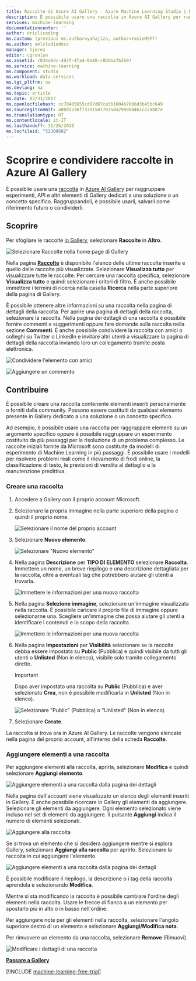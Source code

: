 ```yaml
---
title: Raccolte di Azure AI Gallery - Azure Machine Learning Studio | Microsoft Docs
description: È possibile usare una raccolta in Azure AI Gallery per raggruppare esperimenti, API e altri elementi di Gallery dedicati a una soluzione o un concetto specifico. Raggruppandoli, è possibile usarli, salvarli come riferimento futuro o condividerli.
services: machine-learning
documentationcenter: ''
author: ericlicoding
ms.custom: (previous ms.author=yahajiza, author=YasinMSFT)
ms.author: amlstudiodocs
manager: hjerez
editor: cgronlun
ms.assetid: c834a0dc-492f-4fa4-8a48-c86bba7b2b97
ms.service: machine-learning
ms.component: studio
ms.workload: data-services
ms.tgt_pltfrm: na
ms.devlang: na
ms.topic: article
ms.date: 03/31/2017
ms.openlocfilehash: cc70405655cd07d87ca5b1004b7666d3b45bc649
ms.sourcegitcommit: a08d1236f737915817815da299984461cc2ab07e
ms.translationtype: HT
ms.contentlocale: it-IT
ms.lasthandoff: 11/26/2018
ms.locfileid: "52308682"
---
```

# <a name="discover-and-share-collections-in-azure-ai-gallery"></a>Scoprire e condividere raccolte in Azure AI Gallery

È possibile usare una [raccolta](https://gallery.cortanaintelligence.com/collections) in [Azure AI Gallery](http://gallery.cortanaintelligence.com) per raggruppare esperimenti, API e altri elementi di Gallery dedicati a una soluzione o un concetto specifico. Raggruppandoli, è possibile usarli, salvarli come riferimento futuro o condividerli.

## <a name="discover"></a>Scoprire
Per sfogliare le raccolte [in Gallery](http://gallery.cortanaintelligence.com), selezionare **Raccolte** in **Altro**.

![Selezionare Raccolte nella home page di Gallery](./media/gallery-collections/select-collections-in-gallery.png)

Nella pagina **[Raccolte](https://gallery.cortanaintelligence.com/collections)** è disponibile l'elenco delle ultime raccolte inserite e quello delle raccolte più visualizzate. Selezionare **Visualizza tutto** per visualizzare tutte le raccolte. Per cercare una raccolta specifica, selezionare **Visualizza tutto** e quindi selezionare i criteri di filtro. È anche possibile immettere i termini di ricerca nella casella **Ricerca** nella parte superiore della pagina di Gallery.

È possibile ottenere altre informazioni su una raccolta nella pagina di dettagli della raccolta. Per aprire una pagina di dettagli della raccolta, selezionare la raccolta. Nella pagina dei dettagli di una raccolta è possibile fornire commenti e suggerimenti oppure fare domande sulla raccolta nella sezione **Commenti**. È anche possibile condividere la raccolta con amici o colleghi su Twitter o LinkedIn e invitare altri utenti a visualizzare la pagina di dettagli della raccolta inviando loro un collegamento tramite posta elettronica.

![Condividere l'elemento con amici](./media/gallery-how-to-use-contribute-publish/share-links.png)

![Aggiungere un commento](./media/gallery-how-to-use-contribute-publish/comments.png)

## <a name="contribute"></a>Contribuire
È possibile creare una raccolta contenente elementi inseriti personalmente o forniti dalla community. Possono essere costituiti da qualsiasi elemento presente in Gallery dedicato a una soluzione o un concetto specifico.

Ad esempio, è possibile usare una raccolta per raggruppare elementi su un argomento specifico oppure è possibile raggruppare un esperimento costituito da più passaggi per la risoluzione di un problema complesso. Le raccolte iniziali fornite da Microsoft sono costituite da modelli di esperimento di Machine Learning in più passaggi. È possibile usare i modelli per risolvere problemi reali come il rilevamento di frodi online, la classificazione di testo, le previsioni di vendita al dettaglio e la manutenzione predittiva.

### <a name="create-a-collection"></a>Creare una raccolta

1. Accedere a Gallery con il proprio account Microsoft.

2.  Selezionare la propria immagine nella parte superiore della pagina e quindi il proprio nome.
  
    ![Selezionare il nome del proprio account](./media/gallery-collections/click-account-name.png)

3. Selezionare **Nuovo elemento**.
   
    ![Selezionare "Nuovo elemento"](./media/gallery-collections/click-new-item.png)
4. Nella pagina **Descrizione** per **TIPO DI ELEMENTO** selezionare **Raccolta**. Immettere un nome, un breve riepilogo e una descrizione dettagliata per la raccolta, oltre a eventuali tag che potrebbero aiutare gli utenti a trovarla.
   
    ![Immettere le informazioni per una nuova raccolta](./media/gallery-collections/create-collection-page-1.png)
5. Nella pagina **Selezione immagine**, selezionare un'immagine visualizzata nella raccolta. È possibile caricare il proprio file di immagine oppure selezionarne una. Scegliere un'immagine che possa aiutare gli utenti a identificare i contenuti e lo scopo della raccolta.
   
    ![Immettere le informazioni per una nuova raccolta](./media/gallery-collections/create-collection-page-2.png)
6. Nella pagina **Impostazioni** per **Visibilità** selezionare se la raccolta debba essere impostata su **Public** (Pubblica) e quindi visibile da tutti gli utenti o **Unlisted** (Non in elenco), visibile solo tramite collegamento diretto.
   
   > [!IMPORTANT]
   > Dopo aver impostato una raccolta su **Public** (Pubblica) e aver selezionato **Crea**, non è possibile modificarla in **Unlisted** (Non in elenco).
   > 
   > 
   
    ![Selezionare "Public" (Pubblica) o "Unlisted" (Non in elenco)](./media/gallery-collections/create-collection-page-3.png)
7. Selezionare **Create**.

La raccolta si trova ora in Azure AI Gallery. Le raccolte vengono elencate nella pagina del proprio account, all'interno della scheda **Raccolte**.

### <a name="add-items-to-a-collection"></a>Aggiungere elementi a una raccolta
Per aggiungere elementi alla raccolta, aprirla, selezionare **Modifica** e quindi selezionare **Aggiungi elemento**.

![Aggiungere elementi a una raccolta dalla pagina dei dettagli](./media/gallery-collections/add-to-collection-from-details-page.png)

Nella pagina dell'account viene visualizzato un elenco degli elementi inseriti in Gallery. È anche possibile ricercare in Gallery gli elementi da aggiungere. Selezionare gli elementi da aggiungere. Ogni elemento selezionato viene incluso nel set di elementi da aggiungere. Il pulsante **Aggiungi** indica il numero di elementi selezionati.

![Aggiungere alla raccolta](./media/gallery-collections/add-to-collection.png)

Se si trova un elemento che si desidera aggiungere mentre si esplora Gallery, selezionare **Aggiungi alla raccolta** per aprirlo. Selezionare la raccolta in cui aggiungere l'elemento.

![Aggiungere elementi a una raccolta dalla pagina dei dettagli](./media/gallery-collections/add-to-collection-from-item-details.png)

È possibile modificare il riepilogo, la descrizione o i tag della raccolta aprendola e selezionando **Modifica**. 

Mentre si sta modificando la raccolta è possibile cambiare l'ordine degli elementi nella raccolta. Usare le frecce di fianco a un elemento per spostarlo più in alto o in basso nell'ordine. 

Per aggiungere note per gli elementi nella raccolta, selezionare l'angolo superiore destro di un elemento e selezionare **Aggiungi/Modifica nota**. 

Per rimuovere un elemento da una raccolta, selezionare **Remove** (Rimuovi).

![Modificare i dettagli di una raccolta](./media/gallery-collections/change-collection-details.png)

**[Passare a Gallery](http://gallery.cortanaintelligence.com)**

[!INCLUDE [machine-learning-free-trial](../../../includes/machine-learning-free-trial.md)]

